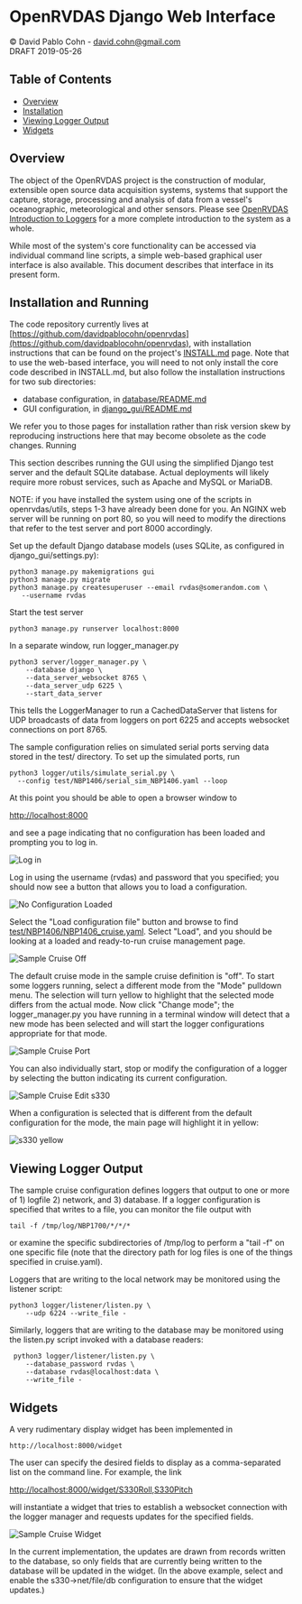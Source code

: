 # OpenRVDAS Django Web Interface
© David Pablo Cohn - david.cohn@gmail.com  
DRAFT 2019-05-26

## Table of Contents

* [Overview](#overview)
* [Installation](#installation-and-running)
* [Viewing Logger Output](#viewing-logger-output)
* [Widgets](#widgets)

## Overview

The object of the OpenRVDAS project is the construction of modular, extensible open source data acquisition systems, systems that support the capture, storage, processing and analysis of  data from a vessel's oceanographic, meteorological and other sensors. Please see  [OpenRVDAS Introduction to Loggers](intro_to_loggers.md) for a more complete introduction to the system as a whole.

While most of the system's core functionality can be accessed via individual command line scripts, a simple web-based graphical user interface is also available. This document describes that interface in its present form.

## Installation and Running

The code repository currently lives at [https://github.com/davidpablocohn/openrvdas](https://github.com/davidpablocohn/openrvdas), with installation instructions that can be found on the project's [INSTALL.md](../INSTALL.md) page. Note that to use the web-based interface, you will need to not only install the core code described in INSTALL.md, but also follow the installation instructions for two sub directories:

* database configuration, in [database/README.md](../database/README.md)
* GUI configuration, in [django_gui/README.md](../django_gui/README.md)

We refer you to those pages for installation rather than risk version skew by reproducing instructions here that may become obsolete as the code changes.
Running

This section describes running the GUI using the simplified Django test server and the default SQLite database. Actual deployments will likely require more robust services, such as Apache and MySQL or MariaDB.

NOTE: if you have installed the system using one of the scripts in openrvdas/utils, steps 1-3 have already been done for you. An NGINX web server will be running on port 80, so you will need to modify the directions that refer to the test server and port 8000 accordingly.

Set up the default Django database models (uses SQLite, as configured in django_gui/settings.py):

```
python3 manage.py makemigrations gui
python3 manage.py migrate
python3 manage.py createsuperuser --email rvdas@somerandom.com \
   --username rvdas
```

Start the test server

```
python3 manage.py runserver localhost:8000
```
In a separate window, run logger_manager.py

```
python3 server/logger_manager.py \
    --database django \
    --data_server_websocket 8765 \
    --data_server_udp 6225 \
    --start_data_server
```
This tells the LoggerManager to run a CachedDataServer that listens for 
UDP broadcasts of data from loggers on port 6225 and accepts websocket
connections on port 8765.

The sample configuration relies on simulated serial ports serving data
stored in the test/ directory. To set up the simulated ports, run

```
python3 logger/utils/simulate_serial.py \
  --config test/NBP1406/serial_sim_NBP1406.yaml --loop
```

At this point you should be able to open a browser window to 

[http://localhost:8000](http://localhost:8000)

and see a page indicating that no configuration has been loaded and prompting you to log in.

![Log in](images/log_in.png)

Log in using the username (rvdas) and password that you specified; you should now see a button that allows you to load a configuration.

![No Configuration Loaded](images/no_configuration_loaded.png)

Select the "Load configuration file" button and browse to find [test/NBP1406/NBP1406_cruise.yaml](../test/NBP1406/NBP1406_cruise.yaml). Select "Load", and you should be looking at a loaded and ready-to-run cruise management page.

![Sample Cruise Off](images/sample_cruise_off.png)

The default cruise mode in the sample cruise definition is "off". To start some loggers running, select a different mode from the "Mode" pulldown menu. The selection will turn yellow to highlight that the selected mode differs from the actual mode. Now click "Change mode"; the logger_manager.py you have running in a terminal window will detect that a new mode has been selected and will start the logger configurations appropriate for that mode.

![Sample Cruise Port](images/sample_cruise_port.png)

You can also individually start, stop or modify the configuration of a logger by selecting the button indicating its current configuration.

![Sample Cruise Edit s330](images/sample_cruise_edit_s330.png)

When a configuration is selected that is different from the default configuration for the mode, the main page will highlight it in yellow:

![s330 yellow](images/s330_yellow.png)


## Viewing Logger Output

The sample cruise configuration defines loggers that output to one or more of 1) logfile 2) network, and 3) database.
If a logger configuration is specified that writes to a file, you can monitor the file output with

```
tail -f /tmp/log/NBP1700/*/*/*
```
or examine the specific subdirectories of /tmp/log to perform a "tail -f" on one specific file (note that the directory path for log files is one of the things specified in cruise.yaml).

Loggers that are writing to the local network may be monitored using the listener script:

```
python3 logger/listener/listen.py \
    --udp 6224 --write_file -
```
Similarly, loggers that are writing to the database may be monitored using the listen.py script invoked with a database readers:

```
 python3 logger/listener/listen.py \
    --database_password rvdas \
    --database rvdas@localhost:data \
    --write_file -
```

## Widgets

A very rudimentary display widget has been implemented in

```
http://localhost:8000/widget
```
The user can specify the desired fields to display as a comma-separated list on the command line. For example, the link

[http://localhost:8000/widget/S330Roll,S330Pitch](http://localhost:8000/widget/S330Roll,S330Pitch)

will instantiate a widget that tries to establish a websocket connection with the logger manager and requests updates for the specified fields.

![Sample Cruise Widget](images/sample_cruise_widget.png)

In the current implementation, the updates are drawn from records written to the database, so only fields that are currently being written to the database will be updated in the widget. (In the above example, select and enable the s330->net/file/db configuration to ensure that the widget updates.)
